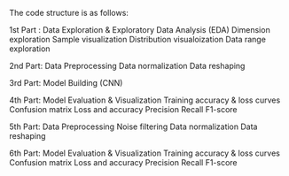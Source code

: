 The code structure is as follows:

1st Part : Data Exploration & Exploratory Data Analysis (EDA)
      Dimension exploration
      Sample visualization
      Distribution visualoization
      Data range exploration
      
2nd Part: Data Preprocessing
      Data normalization
      Data reshaping

3rd Part: Model Building (CNN)

4th Part: Model Evaluation & Visualization
      Training accuracy & loss curves
      Confusion matrix
      Loss and accuracy
      Precision
      Recall
      F1-score

5th Part: Data Preprocessing
      Noise filtering
      Data normalization
      Data reshaping

6th Part: Model Evaluation & Visualization
      Training accuracy & loss curves
      Confusion matrix
      Loss and accuracy
      Precision
      Recall
      F1-score
